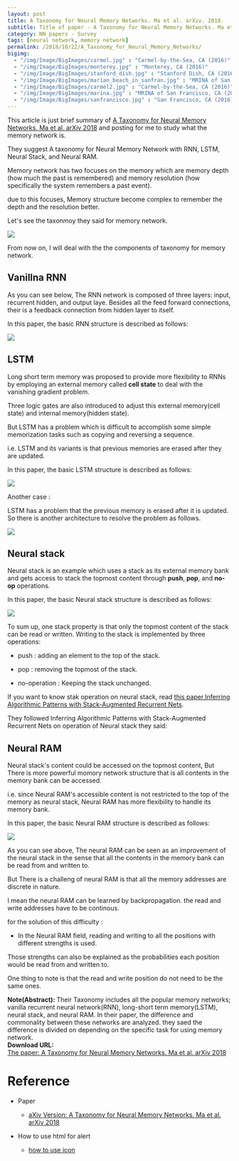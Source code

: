 ```yaml
---
layout: post
title: A Taxonomy for Neural Memory Networks. Ma et al. arXiv. 2018.
subtitle: Title of paper - A Taxonomy for Neural Memory Networks. Ma et al. arXiv. 2018.
category: NN papers - Survey
tags: [neural network, memory network]
permalink: /2018/10/22/A_Taxonomy_for_Neural_Memory_Networks/
bigimg: 
  - "/img/Image/BigImages/carmel.jpg" : "Carmel-by-the-Sea, CA (2016)"
  - "/img/Image/BigImages/monterey.jpg" : "Monterey, CA (2016)"
  - "/img/Image/BigImages/stanford_dish.jpg" : "Stanford Dish, CA (2016)"
  - "/img/Image/BigImages/marian_beach_in_sanfran.jpg" : "MRINA of San Francisco, CA (2016)"
  - "/img/Image/BigImages/carmel2.jpg" : "Carmel-by-the-Sea, CA (2016)"
  - "/img/Image/BigImages/marina.jpg" : "MRINA of San Francisco, CA (2016)"
  - "/img/Image/BigImages/sanfrancisco.jpg" : "San Francisco, CA (2016)"
---
```


This article is just brief summary of [A Taxonomy for Neural Memory Networks. Ma et al. arXiv 2018](https://arxiv.org/abs/1805.00327) and posting for me to study what the memory network is. 

They suggest A taxonomy for Neural Memory Network with RNN, LSTM, Neural Stack, and Neural RAM.

Memory network has two focuses on the memory which are memory  depth  (how  much  the  past is remembered) and memory resolution (how specifically the system remembers a past event).

due to this focuses, Memory structure become complex to remember the depth and the resolution better.

Let's see the taxonmoy they said for memory network. 

![](/img/Image/NaturalLanguageProcessing/NLPLabs/Paper_Investigation/Neural_Network/2018-10-22-A_Taxonomy_for_Neural_Memory_Networks/A_Taxonomy_for_Neural_Memory_Network_Taxonomy.png)

From now on, I will deal with the the components of taxonomy for memory network. 

## Vanillna RNN

As you can see below, The RNN network is composed of three layers: input, recurrent hidden, and output laye. Besides all the feed forward connections, their is a feedback connection from hidden layer to itself.

In this paper, the basic RNN structure is described as follows:

![](/img/Image/NaturalLanguageProcessing/NLPLabs/Paper_Investigation/Neural_Network/2018-10-22-A_Taxonomy_for_Neural_Memory_Networks/A_Taxonomy_for_Neural_Memory_Network_RNN.png)


## LSTM 

Long short term memory was proposed to provide more flexibility to RNNs by employing an external memory called **cell state** to deal with the vanishing gradient problem.

Three logic gates are also introduced to adjust this external memory(cell state) and internal memory(hidden state).

But LSTM has a problem which is difficult to accomplish some simple memorization tasks such as copying and reversing a sequence. 

i.e. LSTM and its variants is that previous memories are erased after they are updated.

In this paper, the basic LSTM structure is described as follows:

![](/img/Image/NaturalLanguageProcessing/NLPLabs/Paper_Investigation/Neural_Network/2018-10-22-A_Taxonomy_for_Neural_Memory_Networks/A_Taxonomy_for_Neural_Memory_Network_LSTM.png)


Another case : 

LSTM has a problem that the previous memory is erased after it is updated. So there is another architecture to resolve the problem as follows.

![](/img/Image/NaturalLanguageProcessing/NLPLabs/Paper_Investigation/Neural_Network/2018-10-22-A_Taxonomy_for_Neural_Memory_Networks/A_Taxonomy_for_Neural_Memory_Network_with_LTSM_parallel_memory_slot.png)

## Neural stack 

Neural stack is an example which uses a stack as its external memory bank and gets access to stack the topmost content through **push**, **pop**, and **no-op** operations.

In this paper, the basic Neural stack structure is described as follows:

![](/img/Image/NaturalLanguageProcessing/NLPLabs/Paper_Investigation/Neural_Network/2018-10-22-A_Taxonomy_for_Neural_Memory_Networks/A_Taxonomy_for_Neural_Memory_Network_Neural_stack.png)

To sum up, one stack property is that only the topmost content of the stack can be read or written. Writing to the stack is implemented by three operations:

 - push : adding an element to the top of the stack.
 
 - pop : removing the topmost of the stack.
 
 - no-operation : Keeping the stack unchanged. 

If you want to know stak operation on neural stack, read [this paper,Inferring Algorithmic Patterns with Stack-Augmented Recurrent Nets](https://arxiv.org/abs/1503.01007).

They followed Inferring Algorithmic Patterns with Stack-Augmented Recurrent Nets on operation of Neural stack they said:

## Neural RAM

Neural stack's content could be accessed on the topmost content, But There is more powerful momory network structure that is all contents in the memory bank can be accessed.

i.e. since Neural RAM's accessible content is not restricted to the top of the memory as neural stack, Neural RAM has more flexibility to handle its memory bank.


In this paper, the basic Neural RAM structure is described as follows:

![](/img/Image/NaturalLanguageProcessing/NLPLabs/Paper_Investigation/Neural_Network/2018-10-22-A_Taxonomy_for_Neural_Memory_Networks/A_Taxonomy_for_Neural_Memory_Network_Neural_RAM.png)

As you can see above, The neural RAM  can be seen as an improvement of the neural stack in the sense that all the contents in the memory bank can be read from and written to.

But There is a challeng of neural RAM is that all the memory addresses are discrete in nature. 

I mean the neural RAM can be learned by backpropagation. the read and write addresses have to be continous. 

for the solution of this difficulty :

 - In the Neural RAM field, reading and writing to all the positions with different strengths is used.
 
Those strengths can also be explained as the probabilities each position would be read from and written to.

One thing to note is that the read and write position do not need to be the same ones.

<div class="alert alert-info" role="alert"><i class="fa fa-info-circle"></i> <b>Note(Abstract): </b>
Their Taxonomy includes all the popular memory networks; vanilla recurrent neural network(RNN), long-short term memory(LSTM), neural stack, and neural RAM. In their paper, the difference and commonality between these networks are analyzed. they saed the difference is divided on depending on the specific task for using memory network.
</div>
  
  
<div class="alert alert-success" role="alert"><i class="fa fa-paperclip fa-lg"></i> <b>Download URL: </b><br>
  <a href="https://arxiv.org/abs/1805.00327">The paper: A Taxonomy for Neural Memory Networks. Ma et al. arXiv 2018</a>
</div>

# Reference 

- Paper 
  - [aXiv Version: A Taxonomy for Neural Memory Networks. Ma et al. arXiv 2018](https://arxiv.org/abs/1805.00327)
 
- How to use html for alert
  - [how to use icon](http://idratherbewriting.com/documentation-theme-jekyll/mydoc_icons.html)
 


































